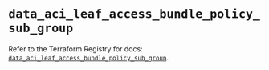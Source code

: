 # `data_aci_leaf_access_bundle_policy_sub_group`

Refer to the Terraform Registry for docs: [`data_aci_leaf_access_bundle_policy_sub_group`](https://registry.terraform.io/providers/ciscodevnet/aci/2.17.0/docs/data-sources/leaf_access_bundle_policy_sub_group).
